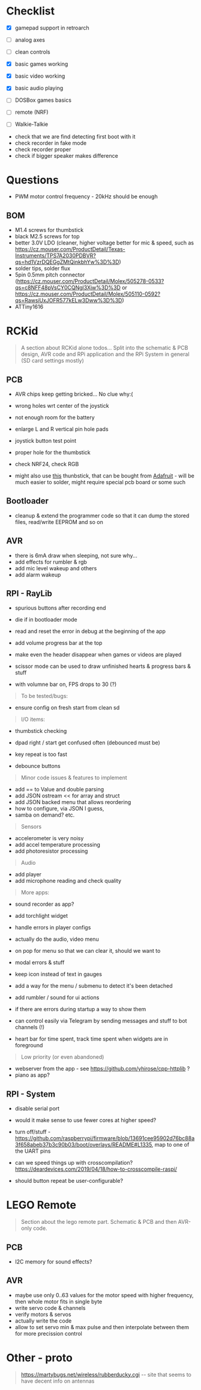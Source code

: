 # Checklist

- [X] gamepad support in retroarch
- [ ] analog axes
- [ ] clean controls
- [X] basic games working
- [X] basic video working
- [X] basic audio playing
- [ ] DOSBox games basics
- [ ] remote (NRF)
- [ ] Walkie-Talkie


- check that we are find detecting first boot with it
- check recorder in fake mode
- check recorder proper
- check if bigger speaker makes difference

# Questions

- PWM motor control frequency - 20kHz should be enough

## BOM

- M1.4 screws for thumbstick
- black M2.5 screws for top
- better 3.0V LDO (cleaner, higher voltage better for mic & speed, such as https://cz.mouser.com/ProductDetail/Texas-Instruments/TPS7A2030PDBVR?qs=hd1VzrDQEGgZMtQinkbhYw%3D%3D)
- solder tips, solder flux
- 5pin 0.5mm pitch connector (https://cz.mouser.com/ProductDetail/Molex/505278-0533?qs=c8NFF48pVsCY0CQNgl3Xjw%3D%3D or https://cz.mouser.com/ProductDetail/Molex/505110-0592?qs=RawsiUxJOFR577kELw3Dww%3D%3D)
- ATTiny1616

# RCKid

> A section about RCKid alone todos... Split into the schematic & PCB design, AVR code and RPi application and the RPi System in general (SD card settings mostly)

## PCB

- AVR chips keep getting bricked... No clue why:(
- wrong holes wrt center of the joystick
- not enough room for the battery

- enlarge L and R vertical pin hole pads
- joystick button test point
- proper hole for the thumbstick

- check NRF24, check RGB
- might also use [this](http://k-silver.com/html_products/JP19%EF%BC%88%E6%AD%A3%E6%8F%92%E8%93%9D%E8%89%B2%E6%91%87%E6%9D%86%EF%BC%89-833.html) thunbstick, that can be bought from [Adafruit](https://www.adafruit.com/product/5628) - will be much easier to solder, might require special pcb board or some such

## Bootloader

- cleanup & extend the programmer code so that it can dump the stored files, read/write EEPROM and so on

## AVR

- there is 6mA draw when sleeping, not sure why...
- add effects for rumbler & rgb 
- add mic level wakeup and others
- add alarm wakeup

## RPI - RayLib

- spurious buttons after recording end
- die if in bootloader mode 
- read and reset the error in debug at the beginning of the app
- add volume progress bar at the top
- make even the header disappear when games or videos are played

- scissor mode can be used to draw unfinished hearts & progress bars & stuff
- with volumne bar on, FPS drops to 30 (?)

> To be tested/bugs: 

- ensure config on fresh start from clean sd

> I/O items:

- thumbstick checking
- dpad right / start get confused often (debounced must be)

- key repeat is too fast
- debounce buttons

> Minor code issues & features to implement

- add == to Value and double parsing
- add JSON ostream << for array and struct
- add JSON backed menu that allows reordering
- how to configure, via JSON I guess,
- samba on demand? etc.

> Sensors 

- accelerometer is very noisy
- add accel temperature processing
- add photoresistor processing

> Audio 

- add player 
- add microphone reading and check quality 

> More apps:

- sound recorder as app?  
- add torchlight widget



- handle errors in player configs
- actually do the audio, video menu
- on pop for menu so that we can clear it, should we want to
- modal errors & stuff
- keep icon instead of text in gauges
- add a way for the menu / submenu to detect it's been detached
- add rumbler / sound for ui actions
- if there are errors during startup a way to show them
- can control easily via Telegram by sending messages and stuff to bot channels (!)
- heart bar for time spent, track time spent when widgets are in foreground

> Low priority (or even abandoned)

- webserver from the app - see https://github.com/yhirose/cpp-httplib ?
- piano as app?

## RPI - System

- disable serial port
- would it make sense to use fewer cores at higher speed? 

- turn off/stuff - https://github.com/raspberrypi/firmware/blob/13691cee95902d76bc88a3f658abeb37b3c90b03/boot/overlays/README#L1335, map to one of the UART pins 

- can we speed things up with crosscompilation? https://deardevices.com/2019/04/18/how-to-crosscompile-raspi/

- should button repeat be user-configurable? 

# LEGO Remote

> Section about the lego remote part. Schematic & PCB and then AVR-only code. 

## PCB

- I2C memory for sound effects? 

## AVR

- maybe use only 0..63 values for the motor speed with higher frequency, then whole motor fits in single byte 
- write servo code & channels
- verify motors & servos
- actually write the code
- allow to set servo min & max pulse and then interpolate between them for more precission control

# Other - proto

> https://martybugs.net/wireless/rubberducky.cgi -- site that seems to have decent info on antennas
